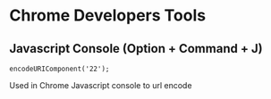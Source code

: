 # Chrome Developers Tools

## Javascript Console (Option + Command + J)

```encodeURIComponent('22');```

Used in Chrome Javascript console to url encode

